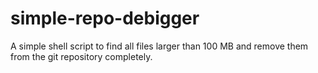 # simple-repo-debigger
A simple shell script to find all files larger than 100 MB and remove them from the git repository completely.
